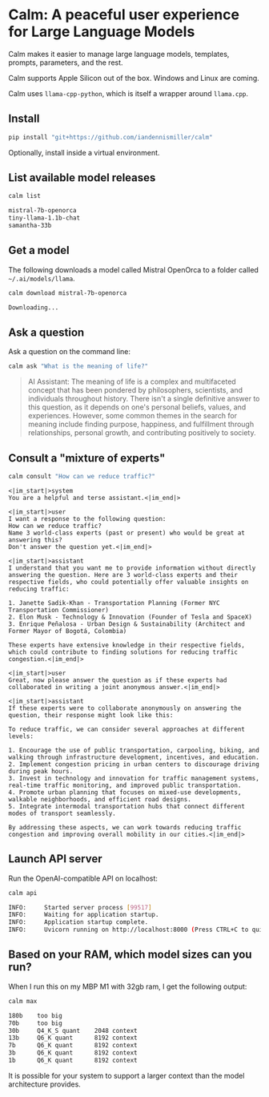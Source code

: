 # Calm: A peaceful user experience for Large Language Models

Calm makes it easier to manage large language models, templates, prompts, parameters, and the rest.

Calm supports Apple Silicon out of the box. Windows and Linux are coming.

Calm uses `llama-cpp-python`, which is itself a wrapper around `llama.cpp`.

## Install

```bash
pip install "git+https://github.com/iandennismiller/calm"
```

Optionally, install inside a virtual environment.

## List available model releases

```bash
calm list
```

```bash
mistral-7b-openorca
tiny-llama-1.1b-chat
samantha-33b
```

## Get a model

The following downloads a model called Mistral OpenOrca to a folder called `~/.ai/models/llama`.

```bash
calm download mistral-7b-openorca
```

```bash
Downloading...
```

## Ask a question

Ask a question on the command line:

```bash
calm ask "What is the meaning of life?"
```

> AI Assistant: The meaning of life is a complex and multifaceted concept that has been pondered by philosophers, scientists, and individuals throughout history. There isn't a single definitive answer to this question, as it depends on one's personal beliefs, values, and experiences. However, some common themes in the search for meaning include finding purpose, happiness, and fulfillment through relationships, personal growth, and contributing positively to society.

## Consult a "mixture of experts"

```bash
calm consult "How can we reduce traffic?"
```

```chatml
<|im_start|>system
You are a helpful and terse assistant.<|im_end|>

<|im_start|>user
I want a response to the following question:
How can we reduce traffic?
Name 3 world-class experts (past or present) who would be great at answering this?
Don't answer the question yet.<|im_end|>

<|im_start|>assistant
I understand that you want me to provide information without directly answering the question. Here are 3 world-class experts and their respective fields, who could potentially offer valuable insights on reducing traffic:

1. Janette Sadik-Khan - Transportation Planning (Former NYC Transportation Commissioner)
2. Elon Musk - Technology & Innovation (Founder of Tesla and SpaceX)
3. Enrique Peñalosa - Urban Design & Sustainability (Architect and Former Mayor of Bogotá, Colombia)

These experts have extensive knowledge in their respective fields, which could contribute to finding solutions for reducing traffic congestion.<|im_end|>

<|im_start|>user
Great, now please answer the question as if these experts had collaborated in writing a joint anonymous answer.<|im_end|>

<|im_start|>assistant
If these experts were to collaborate anonymously on answering the question, their response might look like this:

To reduce traffic, we can consider several approaches at different levels:

1. Encourage the use of public transportation, carpooling, biking, and walking through infrastructure development, incentives, and education.
2. Implement congestion pricing in urban centers to discourage driving during peak hours.
3. Invest in technology and innovation for traffic management systems, real-time traffic monitoring, and improved public transportation.
4. Promote urban planning that focuses on mixed-use developments, walkable neighborhoods, and efficient road designs.
5. Integrate intermodal transportation hubs that connect different modes of transport seamlessly.

By addressing these aspects, we can work towards reducing traffic congestion and improving overall mobility in our cities.<|im_end|>
```

## Launch API server

Run the OpenAI-compatible API on localhost:

```bash
calm api
```

```bash
INFO:     Started server process [99517]
INFO:     Waiting for application startup.
INFO:     Application startup complete.
INFO:     Uvicorn running on http://localhost:8000 (Press CTRL+C to quit)
```

## Based on your RAM, which model sizes can you run?

When I run this on my MBP M1 with 32gb ram, I get the following output:

```bash
calm max
```

```bash
180b    too big
70b     too big
30b     Q4_K_S quant    2048 context
13b     Q6_K quant      8192 context
7b      Q6_K quant      8192 context
3b      Q6_K quant      8192 context
1b      Q6_K quant      8192 context
```

It is possible for your system to support a larger context than the model architecture provides.
